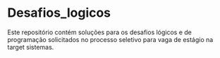 # Desafios_logicos
Este repositório contém soluções para os desafios lógicos e de programação solicitados no processo seletivo para vaga de estágio na target sistemas.
